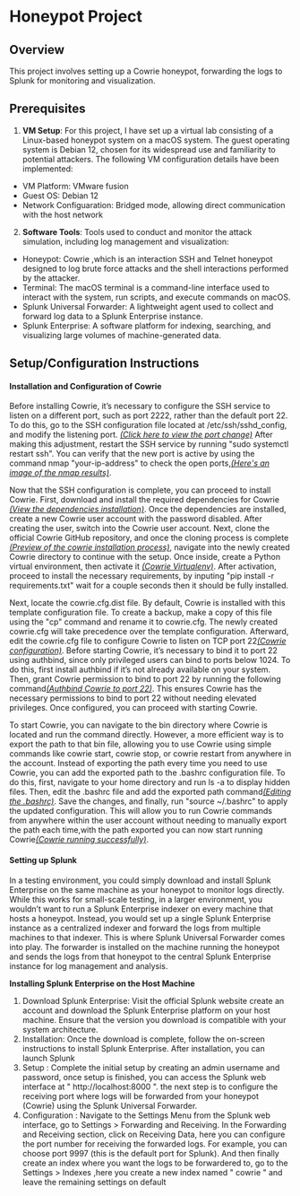 # Honeypot Project

## Overview
This project involves setting up a Cowrie honeypot, forwarding the logs to Splunk for monitoring and visualization.

## Prerequisites
1) **VM Setup**: For this project, I have set up a virtual lab consisting of a Linux-based honeypot system on a macOS system. The guest operating system is Debian 12, chosen for its widespread use and familiarity to potential attackers. The following VM configuration details have been implemented:

  -	VM Platform: VMware fusion
  -	Guest OS: Debian 12
  -	Network Configuaration: Bridged mode, allowing direct communication with the host network

2) **Software Tools**: Tools used to conduct and monitor the attack simulation, including log management and visualization:

  - Honeypot: Cowrie ,which is an interaction SSH and Telnet honeypot designed to log brute force attacks and the shell interactions performed by the attacker. 
  - Terminal: The macOS terminal is a command-line interface used to interact with the system, run scripts, and execute commands on macOS.
  - Splunk Universal Forwarder: A lightweight agent used to collect and forward log data to a Splunk Enterprise instance.
  - Splunk Enterprise: A software platform for indexing, searching, and visualizing large volumes of machine-generated data.

## Setup/Configuration Instructions
#### Installation and Configuration of Cowrie
Before installing Cowrie, it’s necessary to configure the SSH service to listen on a different port, such as port 2222, rather than the default port 22. To do this, go to the SSH configuration file located at /etc/ssh/sshd_config, and modify the listening port. [_(Click here to view the port change)_](/Screenshots/sshconfiguration.png)
After making this adjustment, restart the SSH service by running "sudo systemctl restart ssh". You can verify that the new port is active by using the command nmap "your-ip-address" to check the open ports,[_(Here's an image of the nmap results)_](/Screenshots/ssh_nmap_scan.png).

Now that the SSH configuration is complete, you can proceed to install Cowrie. First, download and install the required dependencies for Cowrie [_(View the dependencies installation)_](/Screenshots/cowrie_dependencies.png). Once the dependencies are installed, create a new Cowrie user account with the password disabled. After creating the user, switch into the Cowrie user account. Next, clone the official Cowrie GitHub repository, and once the cloning process is complete [_(Preview of the cowrie installation process)_](Screenshots/cowrie_installation.png), navigate into the newly created Cowrie directory to continue with the setup.
Once inside, create a Python virtual environment, then activate it [_(Cowrie Virtualenv)_](/Screenshots/virtualenv.png). After activation, proceed to install the necessary requirements, by inputing "pip install -r requirements.txt" wait for a couple seconds then it should be fully installed.

Next, locate the cowrie.cfg.dist file. By default, Cowrie is installed with this template configuration file. To create a backup, make a copy of this file using the "cp" command and rename it to cowrie.cfg. The newly created cowrie.cfg will take precedence over the template configuration. Afterward, edit the cowrie.cfg file to configure Cowrie to listen on TCP port 22[_(Cowrie configuration)_](/Screenshots/cowriecfg_config.png).
Before starting Cowrie, it’s necessary to bind it to port 22 using authbind, since only privileged users can bind to ports below 1024. To do this, first install authbind if it’s not already available on your system. Then, grant Cowrie permission to bind to port 22 by running the following command[_(Authbind Cowrie to port 22)_](/Screenshots/authbind_cowrie.png).
This ensures Cowrie has the necessary permissions to bind to port 22 without needing elevated privileges. Once configured, you can proceed with starting Cowrie.

To start Cowrie, you can navigate to the bin directory where Cowrie is located and run the command directly. However, a more efficient way is to export the path to that bin file, allowing you to use Cowrie using simple commands like cowrie start, cowrie stop, or cowrie restart from anywhere in the account.
Instead of exporting the path every time you need to use Cowrie, you can add the exported path to the .bashrc configuration file. To do this, first, navigate to your home directory and run ls -a to display hidden files. Then, edit the .bashrc file and add the exported path command[_(Editing the .bashrc)_](/Screenshots/cowrie_bashrc.png). Save the changes, and finally, run "source ~/.bashrc" to apply the updated configuration. This will allow you to run Cowrie commands from anywhere within the user account without needing to manually export the path each time,with the path exported you can now start running Cowrie[_(Cowrie running successfully)_](/Screenshots/cowrie_running.png).

#### Setting up Splunk
In a testing environment, you could simply download and install Splunk Enterprise on the same machine as your honeypot to monitor logs directly. While this works for small-scale testing, in a larger environment, you wouldn’t want to run a Splunk Enterprise indexer on every machine that hosts a honeypot. Instead, you would set up a single Splunk Enterprise instance as a centralized indexer and forward the logs from multiple machines to that indexer.
This is where Splunk Universal Forwarder comes into play. The forwarder is installed on the machine running the honeypot and sends the logs from that honeypot to the central Splunk Enterprise instance for log management and analysis.

**Installing Splunk Enterprise on the Host Machine**
1.	Download Splunk Enterprise: Visit the official Splunk website create an account and download the Splunk Enterprise platform on your host machine. Ensure that the version you download is compatible with your system architecture.
2.	Installation: Once the download is complete, follow the on-screen instructions to install Splunk Enterprise. After installation, you can launch Splunk
3.	Setup : Complete the initial setup by creating an admin username and password, once setup is finished, you can access the Splunk web interface at " http://localhost:8000 ". the next step is to configure the receiving port where logs will be forwarded from your honeypot (Cowrie) using the Splunk Universal Forwarder.
4.	Configuration : Navigate to the Settings Menu from the Splunk web interface, go to Settings > Forwarding and Receiving. In the Forwarding and Receiving section, click on Receiving Data,	here you can configure the port number for receiving the forwarded logs. For example, you can choose port 9997 (this is the default port for Splunk). And then finally create an index where you want the logs to be forwardered to, go to the Settings > Indexes ,here you create a new index named " cowrie " and leave the remaining settings on default


